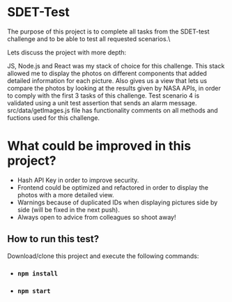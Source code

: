 # SDET-Test

The purpose of this project is to complete all tasks from the SDET-test challenge and to be able to test all requested scenarios.\

Lets discuss the project with more depth:

JS, Node.js and React was my stack of choice for this challenge. This stack allowed me to display the photos on different components that
added detailed information for each picture. Also gives us a view that lets us compare the photos by looking at the results given by
NASA APIs, in order to comply with the first 3 tasks of this challenge. Test scenario 4 is validated using a unit test assertion
that sends an alarm message. src/data/getImages.js file has functionality comments on all methods and fuctions used for this challenge.

# What could be improved in this project?

- Hash API Key in order to improve security.
- Frontend could be optimized and refactored in order to display the photos with a more detailed view. 
- Warnings because of duplicated IDs when displaying pictures side by side (will be fixed in the next push).
- Always open to advice from colleagues so shoot away!

## How to run this test?

Download/clone this project and execute the following commands:

- ### `npm install`
- ### `npm start`
